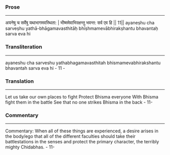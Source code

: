 ### Prose 
 --- 
अयनेषु च सर्वेषु यथाभागमवस्थिता: |
भीष्ममेवाभिरक्षन्तु भवन्त: सर्व एव हि || 11||
ayaneṣhu cha sarveṣhu yathā-bhāgamavasthitāḥ
bhīṣhmamevābhirakṣhantu bhavantaḥ sarva eva hi

### Transliteration 
 --- 
ayaneshu cha sarveshu yathabhagamavasthitah bhismamevabhirakshantu bhavantah sarva eva hi - 11 -

### Translation 
 --- 
Let us take our own places to fight Protect Bhisma everyone With Bhisma fight them in the battle See that no one strikes Bhisma in the back - 11-

### Commentary 
 --- 
Commentary: When all of these things are experienced, a desire arises in the body/ego that all of the different faculties should take their battlestations in the senses and protect the primary character, the terribly mighty Chidabhas. - 11-
